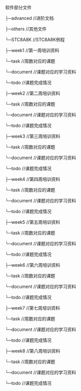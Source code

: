 软件部分文件



├─advanced	//进阶文档



├─others  //其他文件

└─STC8A8K  //STC8A8K例程



├─week1	//第一周培训资料

└─task	//周数对应的课题

└─document	//课题对应的学习资料

└─todo	//课题完成情况



├─week2	//第二周培训资料

└─task	//周数对应的课题

└─document	//课题对应的学习资料

└─todo	//课题完成情况



├─week3	//第三周培训资料

└─task	//周数对应的课题

└─document	//课题对应的学习资料

└─todo	//课题完成情况



├─week4	//第四周培训资料

└─task	//周数对应的课题

└─document	//课题对应的学习资料

└─todo	//课题完成情况



├─week5	//第五周培训资料

└─task	//周数对应的课题

└─document	//课题对应的学习资料

└─todo	//课题完成情况



├─week6	//第六周培训资料

└─task	//周数对应的课题

└─document	//课题对应的学习资料

└─todo	//课题完成情况



├─week7	//第七周培训资料

└─task	//周数对应的课题

└─document	//课题对应的学习资料

└─todo	//课题完成情况



├─week8	//第八周培训资料

└─task	//周数对应的课题

└─document	//课题对应的学习资料

└─todo	//课题完成情况